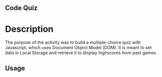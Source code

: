 ## Code Quiz

# Description

The purpose of the activity was to build a multiple-choice quiz with Javascript, which uses Document Object Model (DOM). It is meant to set data in Local Storage and retrieve it to display highscores from past games.

## Usage


